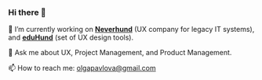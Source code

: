 ### Hi there 👋
🌱 I’m currently working on **[Neverhund](https://www.neverhund.com)** (UX company for legacy IT systems), and **[eduHund](https://www.eduhund.com)** (set of UX design tools).

💬 Ask me about UX, Project Management, and Product Management.

📫 How to reach me: olgapavlova@gmail.com
